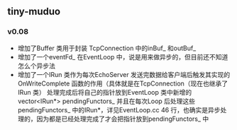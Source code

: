 ## tiny-muduo
### v0.08
- 增加了Buffer 类用于封装 TcpConnection 中的inBuf_ 和outBuf_
- 增加了一个eventFd_ 在EventLoop 中，说是用来做异步的，但目前还不知道怎么个异步法
- 增加了一个IRun 类作为每次EchoServer 发送完数据给客户端后触发其实现的OnWriteComplete 函数的作用（具体就是在TcpConnection（现在也继承了IRun 类） 处理完成后将自己的指针放到EventLoop 类中新增的vector<IRun*> pendingFunctors_ 并且在每次Loop 后处理这些pendingFunctors_ 中的IRun*，详见EventLoop.cc 46 行，也确实是异步处理的，因为都是已经处理完成了才会把指针放到pendingFunctors_ 中